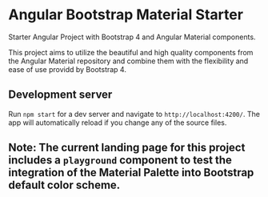 # Angular Bootstrap Material Starter

Starter Angular Project with Bootstrap 4 and Angular Material components.

This project aims to utilize the beautiful and high quality components from the Angular Material repository and combine them with the flexibility and ease of use providd by Bootstrap 4.

## Development server

Run `npm start` for a dev server and navigate to `http://localhost:4200/`. The app will automatically reload if you change any of the source files.

## Note: The current landing page for this project includes a `playground` component to test the integration of the Material Palette into Bootstrap default color scheme.

